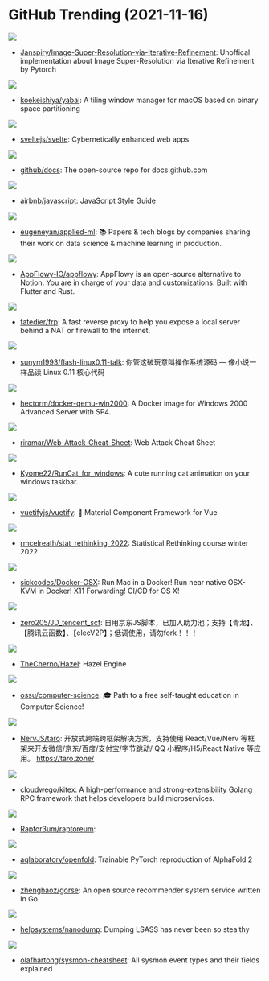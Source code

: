 # GitHub Trending (2021-11-16)

![](https://img.shields.io/badge/Python-New%20115-green?style=flat-square&logo=appveyor)
- [Janspiry/Image-Super-Resolution-via-Iterative-Refinement](https://github.com/Janspiry/Image-Super-Resolution-via-Iterative-Refinement): Unoffical implementation about Image Super-Resolution via Iterative Refinement by Pytorch

![](https://img.shields.io/badge/C-New%2030-green?style=flat-square&logo=appveyor)
- [koekeishiya/yabai](https://github.com/koekeishiya/yabai): A tiling window manager for macOS based on binary space partitioning

![](https://img.shields.io/badge/TypeScript-New%20244-green?style=flat-square&logo=appveyor)
- [sveltejs/svelte](https://github.com/sveltejs/svelte): Cybernetically enhanced web apps

![](https://img.shields.io/badge/JavaScript-New%2067-green?style=flat-square&logo=appveyor)
- [github/docs](https://github.com/github/docs): The open-source repo for docs.github.com

![](https://img.shields.io/badge/JavaScript-New%2095-green?style=flat-square&logo=appveyor)
- [airbnb/javascript](https://github.com/airbnb/javascript): JavaScript Style Guide

![](https://img.shields.io/badge/none-New%20251-green?style=flat-square&logo=appveyor)
- [eugeneyan/applied-ml](https://github.com/eugeneyan/applied-ml): 📚 Papers & tech blogs by companies sharing their work on data science & machine learning in production.

![](https://img.shields.io/badge/Rust-New%20752-green?style=flat-square&logo=appveyor)
- [AppFlowy-IO/appflowy](https://github.com/AppFlowy-IO/appflowy): AppFlowy is an open-source alternative to Notion. You are in charge of your data and customizations. Built with Flutter and Rust.

![](https://img.shields.io/badge/Go-New%2064-green?style=flat-square&logo=appveyor)
- [fatedier/frp](https://github.com/fatedier/frp): A fast reverse proxy to help you expose a local server behind a NAT or firewall to the internet.

![](https://img.shields.io/badge/HTML-New%20190-green?style=flat-square&logo=appveyor)
- [sunym1993/flash-linux0.11-talk](https://github.com/sunym1993/flash-linux0.11-talk): 你管这破玩意叫操作系统源码 — 像小说一样品读 Linux 0.11 核心代码

![](https://img.shields.io/badge/Makefile-New%20109-green?style=flat-square&logo=appveyor)
- [hectorm/docker-qemu-win2000](https://github.com/hectorm/docker-qemu-win2000): A Docker image for Windows 2000 Advanced Server with SP4.

![](https://img.shields.io/badge/none-New%2049-green?style=flat-square&logo=appveyor)
- [riramar/Web-Attack-Cheat-Sheet](https://github.com/riramar/Web-Attack-Cheat-Sheet): Web Attack Cheat Sheet

![](https://img.shields.io/badge/C%23-New%20320-green?style=flat-square&logo=appveyor)
- [Kyome22/RunCat_for_windows](https://github.com/Kyome22/RunCat_for_windows): A cute running cat animation on your windows taskbar.

![](https://img.shields.io/badge/TypeScript-New%2011-green?style=flat-square&logo=appveyor)
- [vuetifyjs/vuetify](https://github.com/vuetifyjs/vuetify): 🐉 Material Component Framework for Vue

![](https://img.shields.io/badge/none-New%20155-green?style=flat-square&logo=appveyor)
- [rmcelreath/stat_rethinking_2022](https://github.com/rmcelreath/stat_rethinking_2022): Statistical Rethinking course winter 2022

![](https://img.shields.io/badge/Shell-New%20117-green?style=flat-square&logo=appveyor)
- [sickcodes/Docker-OSX](https://github.com/sickcodes/Docker-OSX): Run Mac in a Docker! Run near native OSX-KVM in Docker! X11 Forwarding! CI/CD for OS X!

![](https://img.shields.io/badge/JavaScript-New%2050-green?style=flat-square&logo=appveyor)
- [zero205/JD_tencent_scf](https://github.com/zero205/JD_tencent_scf): 自用京东JS脚本，已加入助力池；支持【青龙】、【腾讯云函数】、【elecV2P】；低调使用，请勿fork！！！

![](https://img.shields.io/badge/C%2B%2B-New%2047-green?style=flat-square&logo=appveyor)
- [TheCherno/Hazel](https://github.com/TheCherno/Hazel): Hazel Engine

![](https://img.shields.io/badge/none-New%20108-green?style=flat-square&logo=appveyor)
- [ossu/computer-science](https://github.com/ossu/computer-science): 🎓 Path to a free self-taught education in Computer Science!

![](https://img.shields.io/badge/JavaScript-New%208-green?style=flat-square&logo=appveyor)
- [NervJS/taro](https://github.com/NervJS/taro): 开放式跨端跨框架解决方案，支持使用 React/Vue/Nerv 等框架来开发微信/京东/百度/支付宝/字节跳动/ QQ 小程序/H5/React Native 等应用。 https://taro.zone/

![](https://img.shields.io/badge/Go-New%2020-green?style=flat-square&logo=appveyor)
- [cloudwego/kitex](https://github.com/cloudwego/kitex): A high-performance and strong-extensibility Golang RPC framework that helps developers build microservices.

![](https://img.shields.io/badge/C%2B%2B-New%2036-green?style=flat-square&logo=appveyor)
- [Raptor3um/raptoreum](https://github.com/Raptor3um/raptoreum): 

![](https://img.shields.io/badge/Python-New%2049-green?style=flat-square&logo=appveyor)
- [aqlaboratory/openfold](https://github.com/aqlaboratory/openfold): Trainable PyTorch reproduction of AlphaFold 2

![](https://img.shields.io/badge/Go-New%2053-green?style=flat-square&logo=appveyor)
- [zhenghaoz/gorse](https://github.com/zhenghaoz/gorse): An open source recommender system service written in Go

![](https://img.shields.io/badge/C-New%2042-green?style=flat-square&logo=appveyor)
- [helpsystems/nanodump](https://github.com/helpsystems/nanodump): Dumping LSASS has never been so stealthy

![](https://img.shields.io/badge/none-New%2023-green?style=flat-square&logo=appveyor)
- [olafhartong/sysmon-cheatsheet](https://github.com/olafhartong/sysmon-cheatsheet): All sysmon event types and their fields explained

